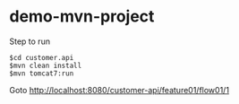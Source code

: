 # demo-mvn-project

Step to run

```
$cd customer.api
$mvn clean install
$mvn tomcat7:run
```

Goto [http://localhost:8080/customer-api/feature01/flow01/1](http://localhost:8080/customer-api/feature01/flow01/1)
